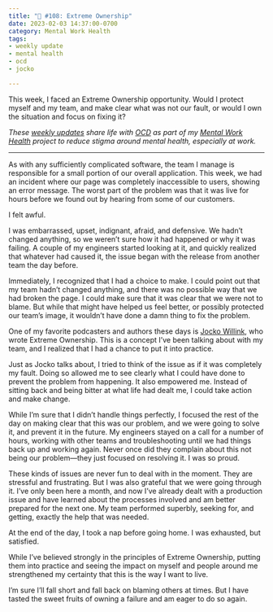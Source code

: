 ```yaml
---
title: "🧠 #108: Extreme Ownership"
date: 2023-02-03 14:37:00-0700
category: Mental Work Health
tags:
- weekly update
- mental health
- ocd
- jocko

---
```


This week, I faced an Extreme Ownership opportunity. Would I protect myself and my team, and make clear what was not our fault, or would I own the situation and focus on fixing it?

_These [weekly updates](https://bennorris.com/tags/weekly-update/) share life with [OCD](https://bennorris.com/tags/ocd/) as part of my [Mental Work Health](https://bennorris.com/mental-work-health/) project to reduce stigma around mental health, especially at work._

***

As with any sufficiently complicated software, the team I manage is responsible for a small portion of our overall application. This week, we had an incident where our page was completely inaccessible to users, showing an error message. The worst part of the problem was that it was live for hours before we found out by hearing from some of our customers.

I felt awful.

I was embarrassed, upset, indignant, afraid, and defensive. We hadn’t changed anything, so we weren’t sure how it had happened or why it was failing. A couple of my engineers started looking at it, and quickly realized that whatever had caused it, the issue began with the release from another team the day before.

Immediately, I recognized that I had a choice to make. I could point out that my team hadn’t changed anything, and there was no possible way that we had broken the page. I could make sure that it was clear that we were not to blame. But while that might have helped us feel better, or possibly protected our team’s image, it wouldn’t have done a damn thing to fix the problem.

One of my favorite podcasters and authors these days is [Jocko Willink](https://bennorris.com/tags/jocko), who wrote Extreme Ownership. This is a concept I’ve been talking about with my team, and I realized that I had a chance to put it into practice.

Just as Jocko talks about, I tried to think of the issue as if it was completely my fault. Doing so allowed me to see clearly what I could have done to prevent the problem from happening. It also empowered me. Instead of sitting back and being bitter at what life had dealt me, I could take action and make change.

While I’m sure that I didn’t handle things perfectly, I focused the rest of the day on making clear that this was our problem, and we were going to solve it, and prevent it in the future. My engineers stayed on a call for a number of hours, working with other teams and troubleshooting until we had things back up and working again. Never once did they complain about this not being our problem—they just focused on resolving it. I was so proud.

These kinds of issues are never fun to deal with in the moment. They are stressful and frustrating. But I was also grateful that we were going through it. I’ve only been here a month, and now I’ve already dealt with a production issue and have learned about the processes involved and am better prepared for the next one. My team performed superbly, seeking for, and getting, exactly the help that was needed.

At the end of the day, I took a nap before going home. I was exhausted, but satisfied.

While I’ve believed strongly in the principles of Extreme Ownership, putting them into practice and seeing the impact on myself and people around me strengthened my certainty that this is the way I want to live.

I’m sure I’ll fall short and fall back on blaming others at times. But I have tasted the sweet fruits of owning a failure and am eager to do so again.



